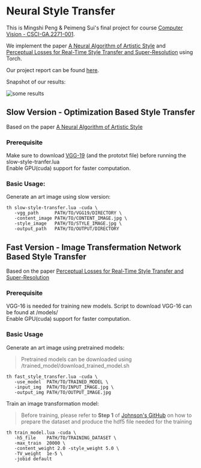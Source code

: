 # Neural Style Transfer

This is Mingshi Peng & Peimeng Sui's final project for course [Computer Vision - CSCI-GA.2271-001][CVCourse].

We implement the paper [A Neural Algorithm of Artistic Style][Gatys] and   
 [Perceptual Losses for Real-Time Style Transfer and Super-Resolution][Justin] using Torch.

Our project report can be found [here][report].

Snapshot of our results:

![some results][ResultImg]

## Slow Version - Optimization Based Style Transfer
 Based on the paper [A Neural Algorithm of Artistic Style][Gatys]
### Prerequisite
 Make sure to download [VGG-19](https://gist.github.com/ksimonyan/3785162f95cd2d5fee77#file-readme-md) (and the prototxt file) before running the slow-style-tranfer.lua  
 Enable GPU(cuda) support for faster computation.

### Basic Usage:
 Generate an art image using slow version:
```
th slow-style-transfer.lua -cuda \  
   -vgg_path      PATH/TO/VGG19/DIRECTORY \    
   -content_image PATH/TO/CONTENT_IMAGE.jpg \    
   -style_image   PATH/TO/STYLE_IMAGE.jpg \    
   -output_path   PATH/TO/OUTPUT/DIRECTORY
```
  
  
  
## Fast Version - Image Transfermation Network Based Style Transfer
 Based on the paper [Perceptual Losses for Real-Time Style Transfer and Super-Resolution][Justin]
### Prerequisite

 VGG-16 is needed for training new models. Script to download VGG-16 can be found at /models/  
 Enable GPU(cuda) support for faster computation.
 
### Basic Usage
Generate an art image using pretrained models:
> Pretrained models can be downloaded using /trained_model/download_trained_model.sh  

```
th fast_style_transfer.lua -cuda \
   -use_model  PATH/TO/TRAINED_MODEL \ 
   -input_img  PATH/TO/INPUT_IMAGE.jpg \
   -output_img PATH/TO/OUTPUT_IMAGE.jpg 
```

Train an image transformation model:
> Before training, please refer to **Step 1** of [Johnson's GitHub][TrainModel] on how to prepare the dataset and produce the hdf5 file needed for the training

```
th train_model.lua -cuda \ 
   -h5_file    PATH/TO/TRAINING_DATASET \
   -max_train  20000 \
   -content_weight 2.0 -style_weight 5.0 \ 
   -TV_weight  1e-5 \
   -jobid default 
```


[CVCourse]:http://cs.nyu.edu/~fergus/teaching/vision/
[Gatys]:https://arxiv.org/abs/1508.06576
[Justin]:http://cs.stanford.edu/people/jcjohns/eccv16/
[TrainModel]:https://github.com/jcjohnson/fast-neural-style/blob/master/doc/training.md
[report]:http://cs.nyu.edu/~mp4504/storage/Implementation-Two-Approaches.pdf
[ResultImg]:http://cs.nyu.edu/~mp4504/storage/result.png


